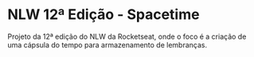 # NLW 12ª Edição - Spacetime
Projeto da 12ª edição do NLW da Rocketseat, onde o foco é a criação de uma cápsula do tempo para armazenamento de lembranças.
